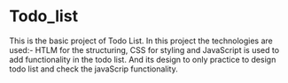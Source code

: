 # Todo_list

This is the basic project of Todo List. 
In this project the technologies are used:- HTLM for the structuring, CSS for styling and JavaScript is used to add functionality in the todo list.
And its design to only practice to design todo list and check the javaScrip functionality.
